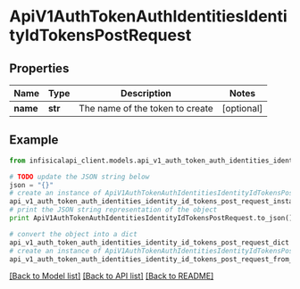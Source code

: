 # ApiV1AuthTokenAuthIdentitiesIdentityIdTokensPostRequest


## Properties
Name | Type | Description | Notes
------------ | ------------- | ------------- | -------------
**name** | **str** | The name of the token to create | [optional] 

## Example

```python
from infisicalapi_client.models.api_v1_auth_token_auth_identities_identity_id_tokens_post_request import ApiV1AuthTokenAuthIdentitiesIdentityIdTokensPostRequest

# TODO update the JSON string below
json = "{}"
# create an instance of ApiV1AuthTokenAuthIdentitiesIdentityIdTokensPostRequest from a JSON string
api_v1_auth_token_auth_identities_identity_id_tokens_post_request_instance = ApiV1AuthTokenAuthIdentitiesIdentityIdTokensPostRequest.from_json(json)
# print the JSON string representation of the object
print ApiV1AuthTokenAuthIdentitiesIdentityIdTokensPostRequest.to_json()

# convert the object into a dict
api_v1_auth_token_auth_identities_identity_id_tokens_post_request_dict = api_v1_auth_token_auth_identities_identity_id_tokens_post_request_instance.to_dict()
# create an instance of ApiV1AuthTokenAuthIdentitiesIdentityIdTokensPostRequest from a dict
api_v1_auth_token_auth_identities_identity_id_tokens_post_request_from_dict = ApiV1AuthTokenAuthIdentitiesIdentityIdTokensPostRequest.from_dict(api_v1_auth_token_auth_identities_identity_id_tokens_post_request_dict)
```
[[Back to Model list]](../README.md#documentation-for-models) [[Back to API list]](../README.md#documentation-for-api-endpoints) [[Back to README]](../README.md)



